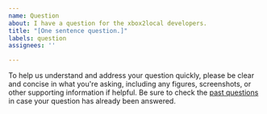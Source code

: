 ```yaml
---
name: Question
about: I have a question for the xbox2local developers.
title: "[One sentence question.]"
labels: question
assignees: ''

---
```


To help us understand and address your question quickly, please be clear and concise in what you're asking, including any figures, screenshots, or other supporting information if helpful. Be sure to check the [past questions](https://github.com/jdaymude/xbox2local/issues?q=is%3Aissue+is%3Aclosed+label%3Aquestion) in case your question has already been answered.
